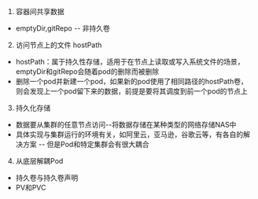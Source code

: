 1. 容器间共享数据
  - emptyDir,gitRepo -- 非持久卷

2. 访问节点上的文件
  hostPath
  - hostPath：属于持久性存储，适用于在节点上读取或写入系统文件的场景，emptyDir和gitRepo会随着pod的删除而被删除
  - 删除一个pod并新建一个pod，如果新的pod使用了相同路径的hostPath卷，则会发现上一个pod留下来的数据，前提是要将其调度到前一个pod的节点上

3. 持久化存储
  - 数据要从集群的任意节点访问--将数据存储在某种类型的网络存储NAS中
  - 具体实现与集群运行的环境有关，如阿里云，亚马逊，谷歌云等，有各自的解决方案 -- 但是Pod和特定集群会有很大耦合

4. 从底层解耦Pod
  - 持久卷与持久卷声明
  - PV和PVC

